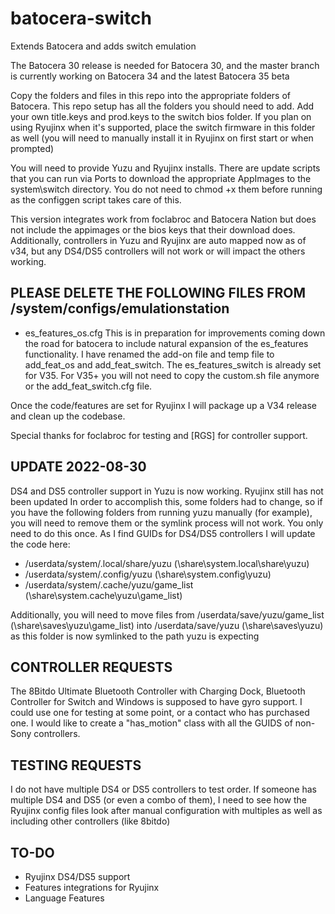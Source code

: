 # batocera-switch
Extends Batocera and adds switch emulation

The Batocera 30 release is needed for Batocera 30, and the master branch is currently working on Batocera 34 and the latest Batocera 35 beta

Copy the folders and files in this repo into the appropriate folders of Batocera.  This repo setup has all the folders you should need to add.  Add your own title.keys and prod.keys to the switch bios folder.  If you plan on using Ryujinx when it's supported, place the switch firmware in this folder as well (you will need to manually install it in Ryujinx on first start or when prompted)

You will need to provide Yuzu and Ryujinx installs.  There are update scripts that you can run via Ports to download the appropriate AppImages to the system\switch directory.  You do not need to chmod +x them before running as the configgen script takes care of this.  

This version integrates work from foclabroc and Batocera Nation but does not include the appimages or the bios keys that their download does.  Additionally, controllers in Yuzu and Ryujinx are auto mapped now as of v34, but any DS4/DS5 controllers will not work or will impact the others working.  

## PLEASE DELETE THE FOLLOWING FILES FROM /system/configs/emulationstation
- es_features_os.cfg
This is in preparation for improvements coming down the road for batocera to include natural expansion of the es_features functionality.  I have renamed the add-on file and temp file to add_feat_os and add_feat_switch.  The es_features_switch is already set for V35.  For V35+ you will not need to copy the custom.sh file anymore or the add_feat_switch.cfg file.  

Once the code/features are set for Ryujinx I will package up a V34 release and clean up the codebase.  

Special thanks for foclabroc for testing and [RGS] for controller support. 

## UPDATE 2022-08-30
DS4 and DS5 controller support in Yuzu is now working.  Ryujinx still has not been updated  In order to accomplish this, some folders had to change, so if you have the following folders from running yuzu manually (for example), you will need to remove them or the symlink process will not work.  You only need to do this once.  As I find GUIDs for DS4/DS5 controllers I will update the code here:
- /userdata/system/.local/share/yuzu (\share\system\.local\share\yuzu)
- /userdata/system/.config/yuzu (\share\system\.config\yuzu)
- /userdata/system/.cache/yuzu/game_list (\share\system\.cache\yuzu\game_list)

Additionally, you will need to move files from /userdata/save/yuzu/game_list (\share\saves\yuzu\game_list) into /userdata/save/yuzu (\share\saves\yuzu) as this folder is now symlinked to the path yuzu is expecting

## CONTROLLER REQUESTS
The 8Bitdo Ultimate Bluetooth Controller with Charging Dock, Bluetooth Controller for Switch and Windows is supposed to have gyro support.  I could use one for testing at some point, or a contact who has purchased one.  I would like to create a "has_motion" class with all the GUIDS of non-Sony controllers.

## TESTING REQUESTS
I do not have multiple DS4 or DS5 controllers to test order.  If someone has multiple DS4 and DS5 (or even a combo of them), I need to see how the Ryujinx config files look after manual configuration with multiples as well as including other controllers (like 8bitdo)

## TO-DO
- Ryujinx DS4/DS5 support
- Features integrations for Ryujinx
- Language Features